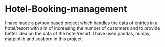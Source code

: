 # Hotel-Booking-management
I have made a python based project which handles the data of entries in a hotel/resort with aim of increasing the number of customers and to provide better idea on the data of the hotel/resort.
I have used pandas, numpy, matplotlib and seaborn in this project.
